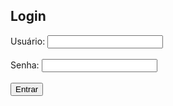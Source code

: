 <!DOCTYPE html>
<html>
<head>
  <title>Login</title>
  <meta charset="UTF-8">
</head>
<body>
  <h2>Login</h2>
  <form onsubmit="return login();">
    <label>Usuário:</label>
    <input type="text" id="username" required><br><br>
    <label>Senha:</label>
    <input type="password" id="password" required><br><br>
    <input type="submit" value="Entrar">
  </form>

  <script>
    function login() {
      const user = document.getElementById("username").value;
      const pass = document.getElementById("password").value;

      // Substitua por seus próprios dados
      if (user === "admin" && pass === "1234") {
        alert("Login bem-sucedido!");
        window.location.href = "pagina-secreta.html"; // redireciona
      } else {
        alert("Usuário ou senha incorretos.");
      }

      return false; // impede o envio do formulário
    }
  </script>
</body>
</html>
